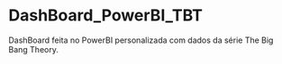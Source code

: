 # DashBoard_PowerBI_TBT
DashBoard feita no PowerBI personalizada com dados da série The Big Bang Theory.
